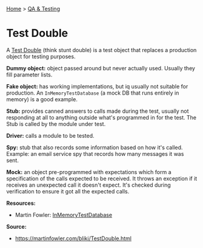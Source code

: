 [Home](../../README.md) > [QA & Testing](./README.md)

# Test Double

A [Test Double](http://xunitpatterns.com/Test%20Double.html) (think stunt double) is a test object that replaces a production object for testing purposes.

**Dummy object:** object passed around but never actually used. Usually they fill parameter lists.

**Fake object:** has working implementations, but iq usually not suitable for production. An `InMemoryTestDatabase` (a mock DB that runs entirely in memory) is a good example.

**Stub:** provides canned answers to calls made during the test, usually not responding at all to anything outside what's programmed in for the test. The Stub is called by the module under test.

**Driver:** calls a module to be tested.

**Spy:** stub that also records some information based on how it's called. Example: an email service spy that records how many messages it was sent.

**Mock:** an object pre-programmed with expectations which form a specification of the calls expected to be received. It throws an exception if it receives an unexpected call it doesn't expect. It's checked during verification to ensure it got all the expected calls.

**Resources:**
- Martin Fowler: [InMemoryTestDatabase](https://martinfowler.com/bliki/InMemoryTestDatabase.html)

**Source:**
- https://martinfowler.com/bliki/TestDouble.html
